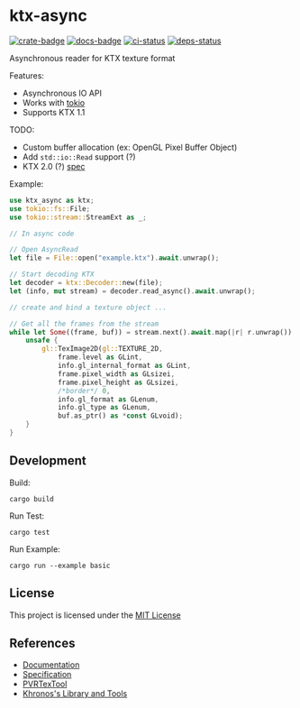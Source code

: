 # ktx-async

[![crate-badge]][crate-link]
[![docs-badge]][docs-link]
[![ci-status]][ci-link]
[![deps-status]][deps-link]

[crate-badge]: https://img.shields.io/crates/v/ktx-async.svg
[crate-link]: https://crates.io/crates/ktx-async
[docs-badge]: https://docs.rs/ktx-async/badge.svg
[docs-link]: https://docs.rs/ktx-async
[ci-status]: https://travis-ci.com/davll/ktx.svg?branch=master
[ci-link]: https://travis-ci.com/davll/ktx
[deps-status]: https://deps.rs/repo/github/davll/ktx-async/status.svg
[deps-link]: https://deps.rs/repo/github/davll/ktx-async

Asynchronous reader for KTX texture format

Features:

- Asynchronous IO API
- Works with [tokio](https://github.com/tokio-rs/tokio)
- Supports KTX 1.1

TODO:

- Custom buffer allocation (ex: OpenGL Pixel Buffer Object)
- Add `std::io::Read` support (?)
- KTX 2.0 (?) [spec](http://github.khronos.org/KTX-Specification/)

Example:

```rust
use ktx_async as ktx;
use tokio::fs::File;
use tokio::stream::StreamExt as _;

// In async code

// Open AsyncRead
let file = File::open("example.ktx").await.unwrap();

// Start decoding KTX
let decoder = ktx::Decoder::new(file);
let (info, mut stream) = decoder.read_async().await.unwrap();

// create and bind a texture object ...

// Get all the frames from the stream
while let Some((frame, buf)) = stream.next().await.map(|r| r.unwrap()) {
    unsafe {
        gl::TexImage2D(gl::TEXTURE_2D,
            frame.level as GLint,
            info.gl_internal_format as GLint,
            frame.pixel_width as GLsizei,
            frame.pixel_height as GLsizei,
            /*border*/ 0,
            info.gl_format as GLenum,
            info.gl_type as GLenum,
            buf.as_ptr() as *const GLvoid);
    }
}
```

## Development

Build:

```
cargo build
```

Run Test:

```
cargo test
```

Run Example:

```
cargo run --example basic
```

## License

This project is licensed under the [MIT License](LICENSE)

## References

- [Documentation](https://www.khronos.org/opengles/sdk/tools/KTX/)
- [Specification](https://www.khronos.org/opengles/sdk/tools/KTX/file_format_spec/)
- [PVRTexTool](https://www.imgtec.com/developers/powervr-sdk-tools/pvrtextool/)
- [Khronos's Library and Tools](https://github.com/KhronosGroup/KTX-Software)
